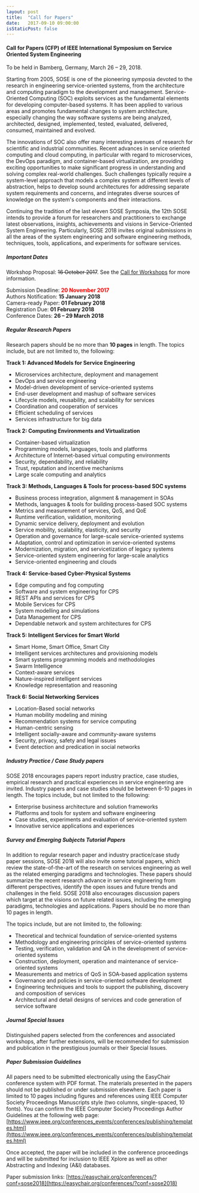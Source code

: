 ```yaml
---
layout: post
title:  "Call for Papers"
date:   2017-09-10 09:00:00
isStaticPost: false
---
```

#### Call for Papers (CFP) of IEEE International Symposium on Service Oriented System Engineering

To be held in Bamberg, Germany, March 26 – 29, 2018.

Starting from 2005, SOSE is one of the pioneering symposia devoted to the research in engineering service-oriented systems, from the architecture and computing paradigm to the development and management. Service-Oriented Computing (SOC) exploits services as the fundamental elements for developing computer-based systems. It has been applied to various areas and promotes fundamental changes to system architecture, especially changing the way software systems are being analyzed, architected, designed, implemented, tested, evaluated, delivered, consumed, maintained and evolved.

The innovations of SOC also offer many interesting avenues of research for scientific and industrial communities. Recent advances in service oriented computing and cloud computing, in particular with regard to microservices, the DevOps paradigm, and container-based virtualization, are providing exciting opportunities to make significant progress in understanding and solving complex real-world challenges. Such challenges typically require a system-level approach that models a complex system at different levels of abstraction, helps to develop sound architectures for addressing separate system requirements and concerns, and integrates diverse sources of knowledge on the system's components and their interactions.

Continuing the tradition of the last eleven SOSE Symposia, the 12th SOSE intends to provide a forum for researchers and practitioners to exchange latest observations, insights, achievements and visions in Service-Oriented System Engineering. Particularly, SOSE 2018 invites original submissions in all the areas of the system engineering and software engineering methods, techniques, tools, applications, and experiments for software services.

##### Important Dates

Workshop Proposal: <strike>16 October 2017</strike>. See the <a href='/blog/call-for-workshops'>Call for Workshops</a> for more information.<br>

Submission Deadline: <span style="color:red">__20 November 2017__</span><br>
Authors Notification: __15 January 2018__<br>
Camera-ready Paper: __01 February 2018__<br>
Registration Due: __01 February 2018__<br>
Conference Dates: __26 – 29 March 2018__<br>

##### Regular Research Papers

Research papers should be no more than __10 pages__ in length. The topics include, but are not limited to, the following:

__Track 1: Advanced Models for Service Engineering__

* Microservices architecture, deployment and management
* DevOps and service engineering
* Model-driven development of service-oriented systems
* End-user development and mashup of software services
* Lifecycle models, reusability, and scalability for services
* Coordination and cooperation of services
* Efficient scheduling of services
* Services infrastructure for big data

__Track 2: Computing Environments and Virtualization__

* Container-based virtualization
* Programming models, languages, tools and platforms
* Architecture of Internet-based virtual computing environments
* Security, dependability, and reliability
* Trust, reputation and incentive mechanisms
* Large scale computing and analytics


__Track 3: Methods, Languages & Tools for process-based SOC systems__

* Business process integration, alignment & management in SOAs
* Methods, languages & tools for building process-based SOC systems 
* Metrics and measurement of services, QoS, and QoE
* Runtime verification, validation, monitoring
* Dynamic service delivery, deployment and evolution
* Service mobility, scalability, elasticity, and security
* Operation and governance for large-scale service-oriented systems
* Adaptation, control and optimization in service-oriented systems 
* Modernization, migration, and servicetization of legacy systems
* Service-oriented system engineering for large-scale analytics
* Service-oriented engineering and clouds

__Track 4: Service-based Cyber-Physical Systems__

* Edge computing and fog computing
* Software and system engineering for CPS
* REST APIs and services for CPS
* Mobile Services for CPS
* System modelling and simulations
* Data Management for CPS
* Dependable network and system architectures for CPS

__Track 5: Intelligent Services for Smart World__

* Smart Home, Smart Office, Smart City 
* Intelligent services architectures and provisioning models
* Smart systems programming models and methodologies 
* Swarm Intelligence 
* Context-aware services 
* Nature-inspired intelligent services 
* Knowledge representation and reasoning 

__Track 6: Social Networking Services__

* Location-Based social networks 
* Human mobility modeling and mining 
* Recommendation systems for service computing 
* Human-centric sensing 
* Intelligent socially-aware and community-aware systems 
* Security, privacy, safety and legal issues 
* Event detection and predication in social networks

##### Industry Practice / Case Study papers

SOSE 2018 encourages papers report industry practice, case studies, empirical research and practical experiences in service engineering are invited. Industry papers and case studies should be between 6-10 pages in length. The topics include, but not limited to the following:

* Enterprise business architecture and solution frameworks
* Platforms and tools for system and software engineering
* Case studies, experiments and evaluation of service-oriented system
* Innovative service applications and experiences

##### Survey and Emerging Subjects Tutorial Papers

In addition to regular research paper and industry practice/case study paper sessions, SOSE 2018 will also invite some tutorial papers, which review the state-of-the-art of the research on services engineering as well as the related emerging paradigms and technologies. These papers should summarize the recent research advance in service engineering from different perspectives, identify the open issues and future trends and challenges in the field. SOSE 2018 also encourages discussion papers which target at the visions on future related issues, including the emerging paradigms, technologies and applications. Papers should be no more than 10 pages in length.

The topics include, but are not limited to, the following:

* Theoretical and technical foundation of service-oriented systems
* Methodology and engineering principles of service-oriented systems
* Testing, verification, validation and QA in the development of service-oriented systems
* Construction, deployment, operation and maintenance of service-oriented systems
* Measurements and metrics of QoS in SOA-based application systems
* Governance and policies in service-oriented software development
* Engineering techniques and tools to support the publishing, discovery and composition of services
* Architectural and detail designs of services and code generation of service software

##### Journal Special Issues

Distinguished papers selected from the conferences and associated workshops, after further extensions, will be recommended for submission and publication in the prestigious journals or their Special Issues. 

##### Paper Submission Guidelines

All papers need to be submitted electronically using the EasyChair conference system with PDF format. The materials presented in the papers should not be published or under submission elsewhere. Each paper is limited to 10 pages including figures and references using IEEE Computer Society Proceedings Manuscripts style (two columns, single-spaced, 10 fonts). You can confirm the IEEE Computer Society Proceedings Author Guidelines at the following web page: [https://www.ieee.org/conferences_events/conferences/publishing/templates.html](https://www.ieee.org/conferences_events/conferences/publishing/templates.html)

Once accepted, the paper will be included in the conference proceedings and will be submitted for inclusion to IEEE Xplore as well as other Abstracting and Indexing (A&I) databases.

Paper submission links:
[https://easychair.org/conferences/?conf=sose2018](https://easychair.org/conferences/?conf=sose2018)

